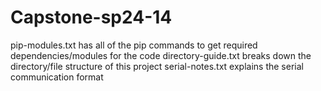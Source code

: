 # Capstone-sp24-14

pip-modules.txt has all of the pip commands to get required dependencies/modules for the code
directory-guide.txt breaks down the directory/file structure of this project
serial-notes.txt explains the serial communication format
